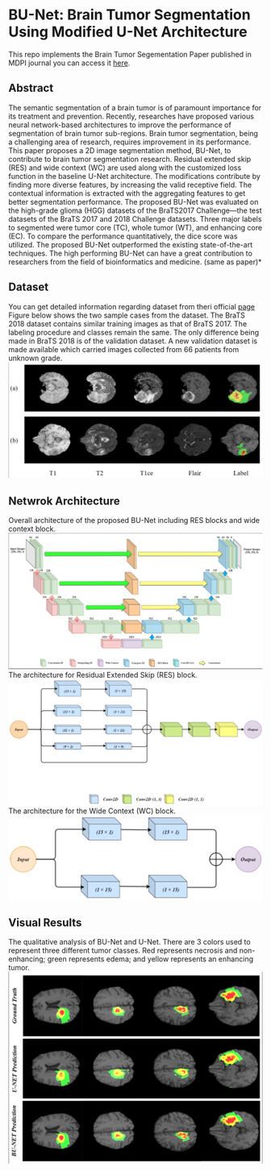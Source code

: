 # BU-Net: Brain Tumor Segmentation Using Modified U-Net Architecture

This repo implements the Brain Tumor Segementation Paper published in MDPI journal you can access it [here](https://www.mdpi.com/2079-9292/9/12/2203).

## Abstract

The semantic segmentation of a brain tumor is of paramount importance for its treatment and prevention. Recently, researches have proposed various neural network-based architectures to improve the performance of segmentation of brain tumor sub-regions. Brain tumor segmentation, being a challenging area of research, requires improvement in its performance. This paper proposes a 2D image segmentation method, BU-Net, to contribute to brain tumor segmentation research. Residual extended skip (RES) and wide context (WC) are used along with the customized loss function in the baseline U-Net architecture. The modifications contribute by finding more diverse features, by increasing the valid receptive field. The contextual information is extracted with the aggregating features to get better segmentation performance. The proposed BU-Net was evaluated on the high-grade glioma (HGG) datasets of the BraTS2017 Challenge—the test datasets of the BraTS 2017 and 2018 Challenge datasets. Three major labels to segmented were tumor core (TC), whole tumor (WT), and enhancing core (EC). To compare the performance quantitatively, the dice score was utilized. The proposed BU-Net outperformed the existing state-of-the-art techniques. The high performing BU-Net can have a great contribution to researchers from the field of bioinformatics and medicine.
(same as paper)*

## Dataset
You can get detailed information regarding dataset from theri official [page](https://www.med.upenn.edu/cbica/brats2020/data.html)
Figure below shows the two sample cases from the dataset. The BraTS 2018 dataset contains similar training images as that of BraTS 2017. The labeling procedure and classes remain the same. The only difference being made in BraTS 2018 is of the validation dataset. A new validation dataset is made available which carried images collected from 66 patients from unknown grade.
![alt text](https://github.com/Mr-TalhaIlyas/Brain-Tumor-Segmentation/blob/master/screens/img1.png)

## Netwrok Architecture
Overall architecture of the proposed BU-Net including RES blocks and wide context block.
![alt text](https://github.com/Mr-TalhaIlyas/Brain-Tumor-Segmentation/blob/master/screens/img2.png)
The architecture for Residual Extended Skip (RES) block.
![alt text](https://github.com/Mr-TalhaIlyas/Brain-Tumor-Segmentation/blob/master/screens/img3.png)
The architecture for the Wide Context (WC) block.
![alt text](https://github.com/Mr-TalhaIlyas/Brain-Tumor-Segmentation/blob/master/screens/img4.png)

## Visual Results
The qualitative analysis of BU-Net and U-Net. There are 3 colors used to represent three different tumor classes. Red represents necrosis and non-enhancing; green represents edema; and yellow represents an enhancing tumor.
![alt text](https://github.com/Mr-TalhaIlyas/Brain-Tumor-Segmentation/blob/master/screens/img5.png)

